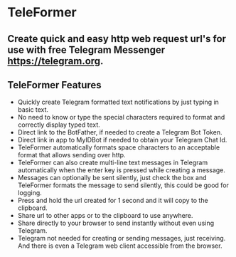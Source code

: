 # TeleFormer

## Create quick and easy http web request url's for use with free Telegram Messenger https://telegram.org.

## TeleFormer Features
* Quickly create Telegram formatted text notifications by just typing in basic text.
* No need to know or type the special characters required to format and correctly display typed text.
* Direct link to the BotFather, if needed to create a Telegram Bot Token.
* Direct link in app to MyIDBot if needed to obtain your Telegram Chat Id.
* TeleFormer automatically formats space characters to an acceptable format that allows sending over http.
* TeleFormer can also create multi-line text messages in Telegram automatically when the enter key is pressed while creating a message.
* Messages can optionally be sent silently, just check the box and TeleFormer formats the message to send silently, this could be good for logging.
* Press and hold the url created for 1 second and it will copy to the clipboard.
* Share url to other apps or to the clipboard to use anywhere.
* Share directly to your browser to send instantly without even using Telegram.
* Telegram not needed for creating or sending messages, just receiving. And there is even a Telegram web client accessible from the browser.
  
